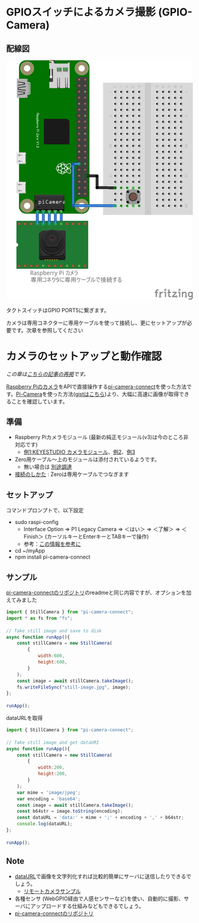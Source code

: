# GPIOスイッチによるカメラ撮影 (GPIO-Camera)

## 配線図

![配線図](./PiZero_gpio-camera.png "schematic")

タクトスイッチはGPIO PORT5に繋ぎます。

カメラは専用コネクターに専用ケーブルを使って接続し、更にセットアップが必要です。次章を参照してください



# カメラのセットアップと動作確認

*この章は[こちらの記事の再掲](https://gist.github.com/satakagi/1b5adc8dff8236421a593b93fa152222)です。*

[Raspberry Piのカメラ](https://www.raspberrypi.com/documentation/accessories/camera.html)をAPIで直接操作する[pi-camera-connect](https://www.npmjs.com/package/pi-camera-connect)を使った方法です。[Pi-Camera](https://github.com/stetsmando/pi-camera)を使った方法([gistはこちら](https://gist.github.com/satakagi/2c5be63d4759fd21eca939f507e7f7ef))より、大幅に高速に画像が取得できることを確認しています。
## 準備
* Raspberry Piカメラモジュール (最新の純正モジュール(v3)は今のところ非対応です)
  * [例1:KEYESTUDIO カメラモジュール](https://www.amazon.co.jp/dp/B073RCXGQS/)、[例2](https://www.amazon.co.jp/dp/B086MK17K5/)、[例3](https://www.amazon.co.jp/dp/B08HVRB59N/)
* Zero用ケーブル～上のモジュールは添付されているようです。
  * 無い場合は [別途調達](https://www.amazon.co.jp/gp/product/B07QH455KY/)
* [接続のしかた](https://projects.raspberrypi.org/ja-JP/projects/getting-started-with-picamera) : Zeroは専用ケーブルでつなぎます

## セットアップ
コマンドプロンプトで、以下設定
* sudo raspi-config
  * Interface Option ⇒ P1 Legacy Camera ⇒ ＜はい＞ ⇒ ＜了解＞ ⇒ ＜Finish＞  (カーソルキーとEnterキーとTABキーで操作)
  * 参考：[この情報を参考に](https://www.rs-online.com/designspark/raspberry-pi-camera-jp)
* cd ~/myApp
* npm install pi-camera-connect

## サンプル 
[pi-camera-connectのリポジトリ](https://github.com/launchcodedev/pi-camera-connect)のreadmeと同じ内容ですが、オプションを加えてみました
```javascript
import { StillCamera } from "pi-camera-connect";
import * as fs from "fs";

// Take still image and save to disk
async function runApp(){
    const stillCamera = new StillCamera(
        {
            width:600,
            height:600,
        }
    );
    const image = await stillCamera.takeImage();
    fs.writeFileSync("still-image.jpg", image);
};

runApp();
```

dataURLを取得
```javascript
import { StillCamera } from "pi-camera-connect";

// Take still image and get dataURI
async function runApp(){
    const stillCamera = new StillCamera(
        {
            width:200,
            height:200,
        }
    );
    var mime = 'image/jpeg'; 
    var encoding = 'base64'; 
    const image = await stillCamera.takeImage();
    const b64str = image.toString(encoding);
    const dataURL = 'data:' + mime + ';' + encoding + ',' + b64str;    
    console.log(dataURL);
};

runApp();
```


## Note 
  * [dataURL](https://developer.mozilla.org/ja/docs/Web/HTTP/Basics_of_HTTP/Data_URIs)で画像を文字列化すれば比較的簡単にサーバに送信したりできるでしょう。
    * [リモートカメラサンプル](https://tutorial.chirimen.org/pizero/esm-examples/#REMOTE_remote_camera)
  * 各種センサ (WebGPIO経由で人感センサーなど)を使い、自動的に撮影、サーバにアップロードする仕組みなどもできるでしょう。
  * [pi-camera-connectのリポジトリ](https://github.com/launchcodedev/pi-camera-connect)

